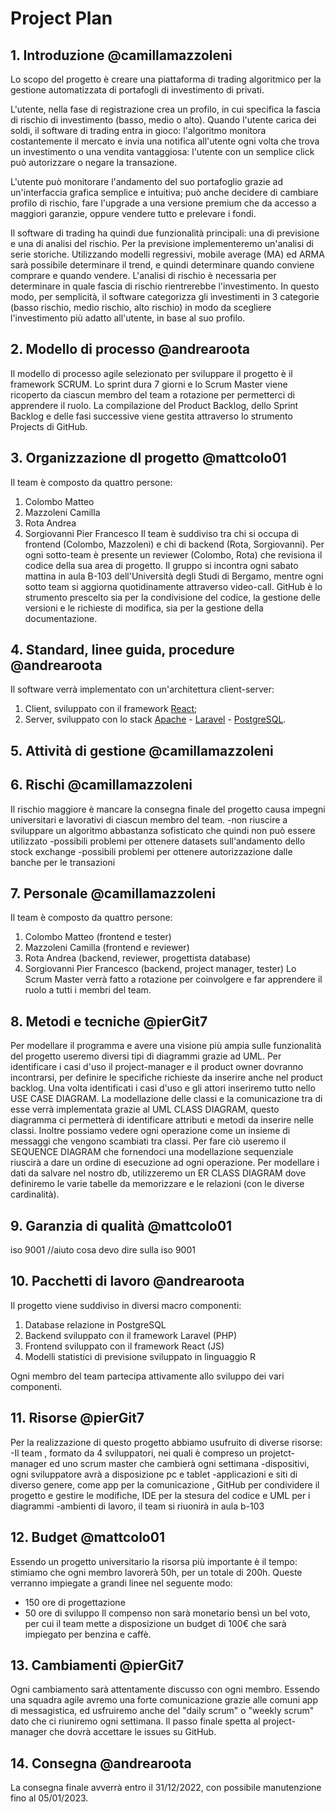 # Project Plan
## 1. Introduzione @camillamazzoleni
Lo scopo del progetto è creare una piattaforma di trading algoritmico per la gestione automatizzata di portafogli di investimento di privati.

L'utente, nella fase di registrazione crea un profilo, in cui specifica la fascia di rischio di investimento (basso, medio o alto). Quando l'utente carica dei soldi, il software di trading entra in gioco: l'algoritmo monitora costantemente il mercato e invia una notifica all'utente ogni volta che trova un investimento o una vendita vantaggiosa: l'utente con un semplice click può autorizzare o negare la transazione.

L'utente può monitorare l'andamento del suo portafoglio grazie ad un'interfaccia grafica semplice e intuitiva; può anche decidere di cambiare profilo di rischio, fare l'upgrade a una versione premium che da accesso a maggiori garanzie, oppure vendere tutto e prelevare i fondi.

Il software di trading ha quindi due funzionalità principali: una di previsione e una di analisi del rischio. Per la previsione implementeremo un'analisi di serie storiche. Utilizzando modelli regressivi, mobile average (MA) ed ARMA sarà possibile determinare il trend, e quindi determinare quando conviene comprare e quando vendere. L'analisi di rischio è necessaria per determinare in quale fascia di rischio rientrerebbe l'investimento. In questo modo, per semplicità, il software categorizza gli investimenti in 3 categorie (basso rischio, medio rischio, alto rischio) in modo da scegliere l'investimento più adatto all'utente, in base al suo profilo.

## 2. Modello di processo @andrearoota
Il modello di processo agile selezionato per sviluppare il progetto è il framework SCRUM.
Lo sprint dura 7 giorni e lo Scrum Master viene ricoperto da ciascun membro del team a rotazione per permetterci di apprendere il ruolo.
La compilazione del Product Backlog, dello Sprint Backlog e delle fasi successive viene gestita attraverso lo strumento Projects di GitHub.

## 3. Organizzazione dl progetto @mattcolo01
Il team è composto da quattro persone:
1. Colombo Matteo
2. Mazzoleni Camilla
3. Rota Andrea
4. Sorgiovanni Pier Francesco
Il team è suddiviso tra chi si occupa di frontend (Colombo, Mazzoleni) e chi di backend (Rota, Sorgiovanni). Per ogni sotto-team è presente un reviewer (Colombo, Rota) che revisiona il codice della sua area di progetto.
Il gruppo si incontra ogni sabato mattina in aula B-103 dell'Università degli Studi di Bergamo, mentre ogni sotto team si aggiorna quotidinamente attraverso video-call.
GitHub è lo strumento prescelto sia per la condivisione del codice, la gestione delle versioni e le richieste di modifica, sia per la gestione della documentazione.

## 4. Standard, linee guida, procedure @andrearoota
Il software verrà implementato con un'architettura client-server:
1. Client, sviluppato con il framework [React](https://reactjs.org/);
2. Server, sviluppato con lo stack [Apache](https://httpd.apache.org/) - [Laravel](https://laravel.com/) - [PostgreSQL](https://www.postgresql.org/).


## 5. Attività di gestione @camillamazzoleni

## 6. Rischi @camillamazzoleni
Il rischio maggiore è mancare la consegna finale del progetto causa impegni universitari e lavorativi di ciascun membro del team.
-non riuscire a sviluppare un algoritmo abbastanza sofisticato che quindi non può essere utilizzato
-possibili problemi per ottenere datasets sull'andamento dello stock exchange
-possibili problemi per ottenere autorizzazione dalle banche per le transazioni

## 7. Personale @camillamazzoleni
Il team è composto da quattro persone:
1. Colombo Matteo (frontend e tester)
2. Mazzoleni Camilla (frontend e reviewer)
3. Rota Andrea (backend, reviewer, progettista database)
4. Sorgiovanni Pier Francesco (backend, project manager, tester)
Lo Scrum Master verrà fatto a rotazione per coinvolgere e far apprendere il ruolo a tutti i membri del team.

## 8. Metodi e tecniche @pierGit7
Per modellare il programma e avere una visione più ampia sulle funzionalità del progetto useremo diversi tipi di diagrammi grazie ad UML.
Per identificare i casi d'uso il project-manager e il product owner dovranno incontrarsi, per definire le specifiche richieste da inserire anche nel product backlog. Una volta identificati i casi d'uso e gli attori inseriremo tutto nello USE CASE DIAGRAM.
 La modellazione delle classi
e la comunicazione tra di esse verrà implementata grazie al UML CLASS DIAGRAM, questo diagramma 
ci permetterà di identificare attributi e metodi da inserire nelle classi.
Inoltre possiamo vedere ogni operazione come un insieme di messaggi che vengono scambiati tra classi. Per fare ciò useremo il SEQUENCE DIAGRAM che fornendoci una modellazione sequenziale riuscirà a dare un ordine di esecuzione ad ogni operazione.
Per modellare i dati da salvare nel nostro db, utilizzeremo un ER CLASS DIAGRAM dove 
definiremo le varie tabelle da memorizzare e le relazioni (con le diverse cardinalità).

## 9. Garanzia di qualità @mattcolo01
iso 9001
//aiuto cosa devo dire sulla iso 9001

## 10. Pacchetti di lavoro @andrearoota
Il progetto viene suddiviso in diversi macro componenti:
1. Database relazione in PostgreSQL 
2. Backend sviluppato con il framework Laravel (PHP)
3. Frontend sviluppato con il framework React (JS)
4. Modelli statistici di previsione sviluppato in linguaggio R

Ogni membro del team partecipa attivamente allo sviluppo dei vari componenti.

## 11. Risorse @pierGit7
Per la realizzazione di questo progetto abbiamo usufruito di diverse risorse:
-Il team , formato da 4 sviluppatori, nei quali è compreso un projetct-manager  ed uno scrum master che cambierà ogni settimana
-dispositivi, ogni sviluppatore avrà a disposizione pc e tablet
-applicazioni e siti  di diverso genere, come app per la comunicazione , GitHub per condividere il progetto e gestire le modifiche, IDE per la stesura del codice e UML per i diagrammi 
-ambienti di lavoro, il team si riuonirà in aula b-103 
## 12. Budget @mattcolo01
Essendo un progetto universitario la risorsa più importante è il tempo: stimiamo che ogni membro lavorerà 50h, per un totale di 200h. Queste verranno impiegate a grandi linee nel seguente modo:
- 150 ore di progettazione
- 50 ore di sviluppo
Il compenso non sarà monetario bensì un bel voto, per cui il team mette a disposizione un budget di 100€ che sarà impiegato per benzina e caffè.

## 13. Cambiamenti @pierGit7
Ogni cambiamento sarà attentamente discusso con ogni membro. Essendo una 
squadra agile avremo una forte comunicazione grazie alle comuni app di 
messagistica, ed usfruiremo anche del "daily scrum" o "weekly scrum" dato
che ci riuniremo ogni settimana. Il passo finale spetta al project-manager 
che dovrà accettare le issues su GitHub.

## 14. Consegna @andrearoota
La consegna finale avverrà entro il 31/12/2022, con possibile manutenzione fino al 05/01/2023.